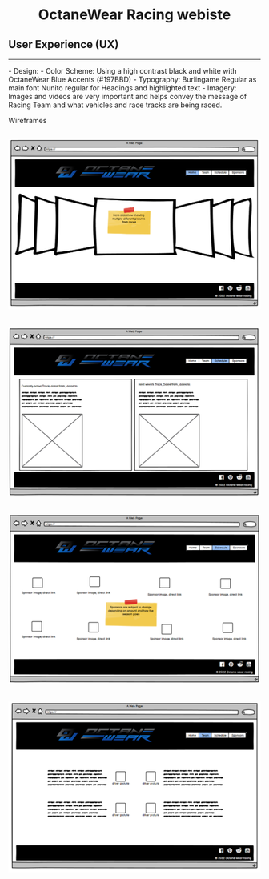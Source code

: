 <h1 align="center"> OctaneWear Racing webiste </h1>

## User Experience (UX)
<hr>
- Design:
    - Color Scheme:
        Using a high contrast black and white with OctaneWear Blue Accents (#197BBD)
    - Typography:
        Burlingame Regular as main font
        Nunito regular for Headings and highlighted text
    - Imagery: 
        Images and videos are very important and helps convey the message of Racing Team and what vehicles and race tracks are being raced.

Wireframes
    <h2 align="center"><img src="assets/img/readme/main.png"></h2>
    <h2 align="center"><img src="assets/img/readme/schedule.png"></h2>
    <h2 align="center"><img src="assets/img/readme/sponsors.png"></h2>
    <h2 align="center"><img src="assets/img/readme/team.png"></h2>

